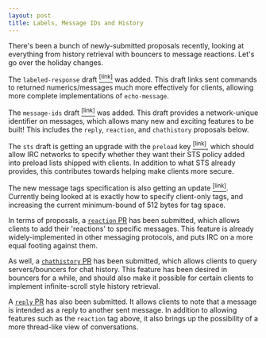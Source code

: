 ```yaml
---
layout: post
title: Labels, Message IDs and History
---
```

There's been a bunch of newly-submitted proposals recently, looking at everything from history retrieval with bouncers to message reactions. Let's go over the holiday changes.

The `labeled-response` draft [<sup>[link]</sup>](http://ircv3.net/specs/extensions/labeled-response.html) was added. This draft links sent commands to returned numerics/messages much more effectively for clients, allowing more complete implementations of `echo-message`.

The `message-ids` draft [<sup>[link]</sup>](http://ircv3.net/specs/extensions/message-ids.html) was added. This draft provides a network-unique identifier on messages, which allows many new and exciting features to be built! This includes the `reply`, `reaction`, and `chathistory` proposals below.

The `sts` draft is getting an upgrade with the `preload` key [<sup>[link]</sup>](https://github.com/ircv3/ircv3-specifications/pull/295), which should allow IRC networks to specify whether they want their STS policy added into preload lists shipped with clients. In addition to what STS already provides, this contributes towards helping make clients more secure.

The new message tags specification is also getting an update [<sup>[link]</sup>](https://github.com/ircv3/ircv3-specifications/pull/287). Currently being looked at is exactly how to specify client-only tags, and increasing the current minimum-bound of 512 bytes for tag space.

In terms of proposals, a [`reaction` PR](https://github.com/ircv3/ircv3-specifications/pull/289) has been submitted, which allows clients to add their 'reactions' to specific messages. This feature is already widely-implemented in other messaging protocols, and puts IRC on a more equal footing against them.

As well, a [`chathistory` PR](https://github.com/ircv3/ircv3-specifications/pull/292) has been submitted, which allows clients to query servers/bouncers for chat history. This feature has been desired in bouncers for a while, and should also make it possible for certain clients to implement infinite-scroll style history retrieval.

A [`reply` PR](https://github.com/ircv3/ircv3-specifications/pull/288) has also been submitted. It allows clients to note that a message is intended as a reply to another sent message. In addition to allowing features such as the `reaction` tag above, it also brings up the possibility of a more thread-like view of conversations.
